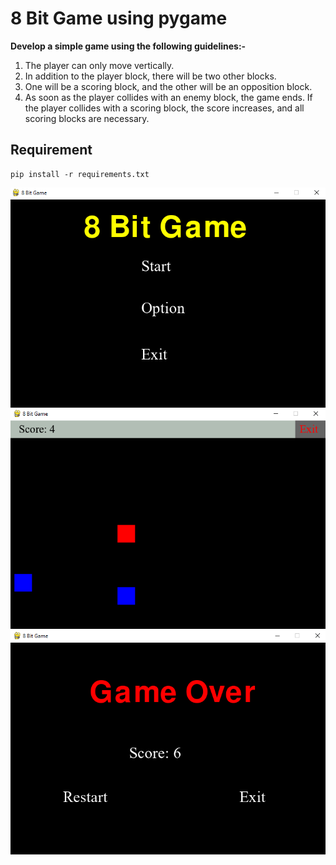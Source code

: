 # 8 Bit Game using pygame
**Develop a simple game using the following guidelines:-**
1. The player can only move vertically.
2. In addition to the player block, there will be two other blocks.
3. One will be a scoring block, and the other will be an opposition block.
4. As soon as the player collides with an enemy block, the game ends. If the player collides with a scoring block, the score increases, and all scoring blocks are necessary.

## Requirement
```
pip install -r requirements.txt
```

![Game Home Page](https://github.com/h4kr7/Block-game/blob/main/images/1.png)
![Game Home Page](https://github.com/h4kr7/Block-game/blob/main/images/2.png)
![Game Home Page](https://github.com/h4kr7/Block-game/blob/main/images/3.png)
